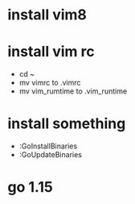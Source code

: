 # install vim8

# install vim rc
+ cd ~
+ mv vimrc to .vimrc
+ mv vim_rumtime  to .vim_runtime 

# install something
+ :GoInstallBinaries
+ :GoUpdateBinaries

# go 1.15


